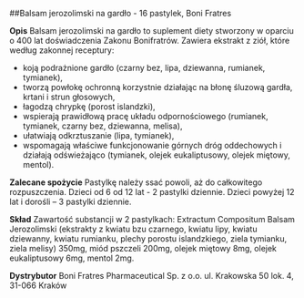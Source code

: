 ##Balsam jerozolimski na gardło - 16 pastylek, Boni Fratres

**Opis** Balsam jerozolimski na gardło to suplement diety stworzony w oparciu o 400 lat doświadczenia Zakonu Bonifratrów. Zawiera ekstrakt z ziół, które według zakonnej receptury:
- koją podrażnione gardło (czarny bez, lipa, dziewanna, rumianek, tymianek),
- tworzą powłokę ochronną korzystnie działając na błonę śluzową gardła, krtani i strun głosowych,
- łagodzą chrypkę (porost islandzki),
- wspierają prawidłową pracę układu odpornościowego (rumianek, tymianek, czarny bez, dziewanna, melisa),
- ułatwiają odkrztuszanie (lipa, tymianek),
- wspomagają właściwe funkcjonowanie górnych dróg oddechowych i działają odświeżająco (tymianek, olejek eukaliptusowy, olejek miętowy, mentol).

**Zalecane spożycie** Pastylkę należy ssać powoli, aż do całkowitego rozpuszczenia. Dzieci od 6 od 12 lat - 2 pastylki dziennie. Dzieci powyżej 12 lat i dorośli – 3 pastylki dziennie.

**Skład** Zawartość substancji w 2 pastylkach: Extractum Compositum Balsam Jerozolimski (ekstrakty z kwiatu bzu czarnego, kwiatu lipy, kwiatu dziewanny, kwiatu rumianku, plechy porostu islandzkiego, ziela tymianku, ziela melisy) 350mg, miód pszczeli 200mg, olejek miętowy 8mg, olejek eukaliptusowy 6mg, mentol 2mg.

**Dystrybutor** Boni Fratres Pharmaceutical Sp. z o.o. 
ul. Krakowska 50 lok. 4, 31-066 Kraków